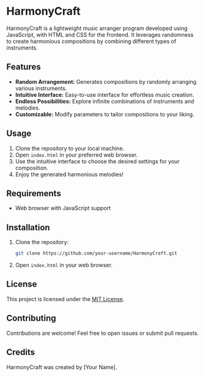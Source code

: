 # HarmonyCraft

HarmonyCraft is a lightweight music arranger program developed using JavaScript, with HTML and CSS for the frontend. It leverages randomness to create harmonious compositions by combining different types of instruments.

## Features

- **Random Arrangement:** Generates compositions by randomly arranging various instruments.
- **Intuitive Interface:** Easy-to-use interface for effortless music creation.
- **Endless Possibilities:** Explore infinite combinations of instruments and melodies.
- **Customizable:** Modify parameters to tailor compositions to your liking.

## Usage

1. Clone the repository to your local machine.
2. Open `index.html` in your preferred web browser.
3. Use the intuitive interface to choose the desired settings for your composition.
4. Enjoy the generated harmonious melodies!

## Requirements

- Web browser with JavaScript support

## Installation

1. Clone the repository:

    ```bash
    git clone https://github.com/your-username/HarmonyCraft.git
    ```

2. Open `index.html` in your web browser.

## License

This project is licensed under the [MIT License](LICENSE).

## Contributing

Contributions are welcome! Feel free to open issues or submit pull requests.

## Credits

HarmonyCraft was created by [Your Name].
